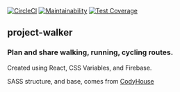[![CircleCI](https://circleci.com/gh/stephan-mclean/project-walker.svg?style=svg)](https://circleci.com/gh/stephan-mclean/project-walker)
[![Maintainability](https://api.codeclimate.com/v1/badges/d5969972738fdc5ebe1a/maintainability)](https://codeclimate.com/github/stephan-mclean/project-walker/maintainability)
[![Test Coverage](https://api.codeclimate.com/v1/badges/d5969972738fdc5ebe1a/test_coverage)](https://codeclimate.com/github/stephan-mclean/project-walker/test_coverage)

## project-walker

### Plan and share walking, running, cycling routes.

Created using React, CSS Variables, and Firebase.

SASS structure, and base, comes from [CodyHouse](https://github.com/CodyHouse/codyhouse-framework)
